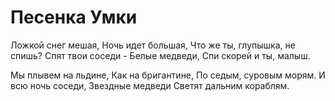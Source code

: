 # Песенка Умки
Ложкой снег мешая,
Ночь идет большая,
Что же ты, глупышка, не спишь?
Спят твои соседи -
Белые медведи,
Спи скорей и ты, малыш.

Мы плывем на льдине,
Как на бригантине,
По седым, суровым морям.
И всю ночь соседи,
Звездные медведи
Светят дальним кораблям.
